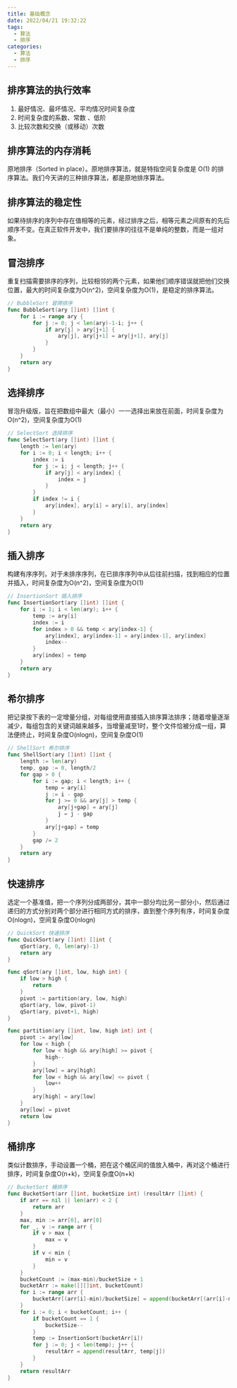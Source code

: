 ```yaml
---
title: 基础概念
date: 2022/04/21 19:32:22
tags:
  - 算法
  - 排序
categories:
  - 算法
  - 排序
---
```



## 排序算法的执行效率
1. 最好情况、最坏情况、平均情况时间复杂度  
2. 时间复杂度的系数、常数 、低阶  
3. 比较次数和交换（或移动）次数

<!-- more -->

## 排序算法的内存消耗
原地排序（Sorted in place）。原地排序算法，就是特指空间复杂度是 O(1) 的排序算法。我们今天讲的三种排序算法，都是原地排序算法。


## 排序算法的稳定性
如果待排序的序列中存在值相等的元素，经过排序之后，相等元素之间原有的先后顺序不变。在真正软件开发中，我们要排序的往往不是单纯的整数，而是一组对象。

##  冒泡排序
重复扫描需要排序的序列，比较相邻的两个元素，如果他们顺序错误就把他们交换位置，最大的时间复杂度为O(n^2)，空间复杂度为O(1)，是稳定的排序算法。
```go
// BubbleSort 冒牌排序
func BubbleSort(ary []int) []int {
	for i := range ary {
		for j := 0; j < len(ary)-1-i; j++ {
			if ary[j] > ary[j+1] {
				ary[j], ary[j+1] = ary[j+1], ary[j]
			}
		}
	}
	return ary
}
```


## 选择排序
冒泡升级版，旨在把数组中最大（最小）一一选择出来放在前面，时间复杂度为O(n^2)，空间复杂度为O(1)
```go
// SelectSort 选择排序
func SelectSort(ary []int) []int {
	length := len(ary)
	for i := 0; i < length; i++ {
		index := i
		for j := i; j < length; j++ {
			if ary[j] < ary[index] {
				index = j
			}
		}
		if index != i {
			ary[index], ary[i] = ary[i], ary[index]
		}
	}
	return ary
}
```

## 插入排序
构建有序序列，对于未排序序列，在已排序序列中从后往前扫描，找到相应的位置并插入，时间复杂度为O(n^2)，空间复杂度为O(1)
```go
// InsertionSort 插入排序
func InsertionSort(ary []int) []int {
	for i := 1; i < len(ary); i++ {
		temp := ary[i]
		index := i
		for index > 0 && temp < ary[index-1] {
			ary[index], ary[index-1] = ary[index-1], ary[index]
			index--
		}
		ary[index] = temp
	}
	return ary
}
```

## 希尔排序
把记录按下表的一定增量分组，对每组使用直接插入排序算法排序；随着增量逐渐减少，每组包含的关键词越来越多，当增量减至1时，整个文件恰被分成一组，算法便终止，时间复杂度O(nlogn)，空间复杂度O(1)
```go
// ShellSort 希尔排序
func ShellSort(ary []int) []int {
	length := len(ary)
	temp, gap := 0, length/2
	for gap > 0 {
		for i := gap; i < length; i++ {
			temp = ary[i]
			j := i - gap
			for j >= 0 && ary[j] > temp {
				ary[j+gap] = ary[j]
				j = j - gap
			}
			ary[j+gap] = temp
		}
		gap /= 2
	}
	return ary
}
```

## 快速排序

选定一个基准值，把一个序列分成两部分，其中一部分均比另一部分小，然后通过递归的方式分别对两个部分进行相同方式的排序，直到整个序列有序，时间复杂度O(nlogn)，空间复杂度O(nlogn)

```go
// QuickSort 快速排序
func QuickSort(ary []int) []int {
	qSort(ary, 0, len(ary)-1)
	return ary
}

func qSort(ary []int, low, high int) {
	if low > high {
		return
	}
	pivot := partition(ary, low, high)
	qSort(ary, low, pivot-1)
	qSort(ary, pivot+1, high)
}

func partition(ary []int, low, high int) int {
	pivot := ary[low]
	for low < high {
		for low < high && ary[high] >= pivot {
			high--
		}
		ary[low] = ary[high]
		for low < high && ary[low] <= pivot {
			low++
		}
		ary[high] = ary[low]
	}
	ary[low] = pivot
	return low
}

```

## 桶排序

类似计数排序，手动设置一个桶，把在这个桶区间的值放入桶中，再对这个桶进行排序，时间复杂度O(n+k)，空间复杂度O(n+k)

```go
// BucketSort 桶排序
func BucketSort(arr []int, bucketSize int) (resultArr []int) {
	if arr == nil || len(arr) < 2 {
		return arr
	}
	max, min := arr[0], arr[0]
	for _, v := range arr {
		if v > max {
			max = v
		}
		if v < min {
			min = v
		}
	}
	bucketCount := (max-min)/bucketSize + 1
	bucketArr := make([][]int, bucketCount)
	for i := range arr {
		bucketArr[(arr[i]-min)/bucketSize] = append(bucketArr[(arr[i]-min)/bucketSize], arr[i])
	}
	for i := 0; i < bucketCount; i++ {
		if bucketCount == 1 {
			bucketSize--
		}
		temp := InsertionSort(bucketArr[i])
		for j := 0; j < len(temp); j++ {
			resultArr = append(resultArr, temp[j])
		}
	}
	return resultArr
}
```